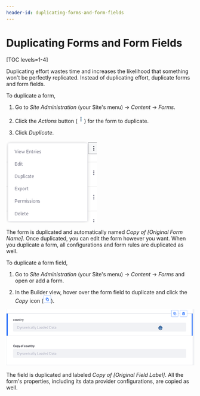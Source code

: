 ```yaml
---
header-id: duplicating-forms-and-form-fields
---
```


# Duplicating Forms and Form Fields

[TOC levels=1-4]

Duplicating effort wastes time and increases the likelihood that something won't 
be perfectly replicated. Instead of duplicating effort, duplicate forms and form 
fields. 

To duplicate a form, 

1.  Go to *Site Administration* (your Site's menu) &rarr; *Content* &rarr; 
    *Forms*. 

2.  Click the *Actions* button 
    (![Actions](../../images/icon-actions.png)) 
    for the form to duplicate. 

3.  Click *Duplicate*.

![Figure 1: The Duplicate option works the same for forms and form fields.](../../images/forms-duplicate-form.png)

The form is duplicated and automatically named *Copy of [Original Form Name]*. 
Once duplicated, you can edit the form however you want. When you duplicate a 
form, all configurations and form rules are duplicated as well. 

To duplicate a form field, 

1.  Go to *Site Administration* (your Site's menu) &rarr; *Content* &rarr; 
    *Forms* and open or add a form. 

2.  In the Builder view, hover over the form field to duplicate and click the
    *Copy* icon 
    (![Copy](../../images/icon-copy.png)). 

![Figure 2: You can duplicate form fields.](../../images/forms-duplicate-form-field.png)

The field is duplicated and labeled *Copy of [Original Field Label]*. All the 
form's properties, including its data provider configurations, are copied as
well.
